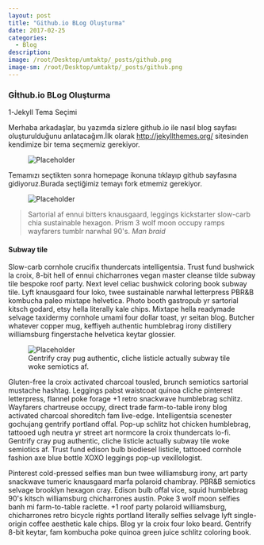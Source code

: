 ```yaml
---
layout: post
title: "Github.io BLog Oluşturma"
date: 2017-02-25
categories:
  - Blog
description: 
image: /root/Desktop/umtaktp/_posts/github.png
image-sm: /root/Desktop/umtaktp/_posts/github.png
---
```


<h3>Gİthub.io BLog Oluşturma</h3>
1-Jekyll Tema Seçimi

<p>Merhaba arkadaşlar, bu yazımda sizlere github.io ile nasıl blog sayfası oluşturulduğunu anlatacağım.İlk olarak <a href="http://jekyllthemes.org/">http://jekyllthemes.org/</a> sitesinden kendimize bir tema seçmemiz gerekiyor.</p>

<figure>
  <img src="http://i.hizliresim.com/YDj2El.png" alt="Placeholder"/>
</figure>

<p>Temamızı seçtikten sonra homepage ikonuna tıklayıp github sayfasına gidiyoruz.Burada seçtiğimiz temayı fork etmemiz gerekiyor.</p>

<figure>
  <img src="http://i.hizliresim.com/M0P52N.png" alt="Placeholder"/>
</figure>

<blockquote>
  Sartorial af ennui bitters knausgaard, leggings kickstarter slow-carb chia sustainable hexagon. Prism 3 wolf moon occupy ramps wayfarers tumblr narwhal 90's.
  <cite>Man braid</cite>
</blockquote>

<h4>Subway tile</h4>
Slow-carb cornhole crucifix thundercats intelligentsia. Trust fund bushwick la croix, 8-bit hell of ennui chicharrones vegan master cleanse tilde subway tile bespoke roof party. Next level celiac bushwick coloring book subway tile. Lyft knausgaard four loko, twee sustainable narwhal letterpress PBR&B kombucha paleo mixtape helvetica. Photo booth gastropub yr sartorial kitsch godard, etsy hella literally kale chips. Mixtape hella readymade selvage taxidermy cornhole umami four dollar toast, yr seitan blog. Butcher whatever copper mug, keffiyeh authentic humblebrag irony distillery williamsburg fingerstache helvetica keytar glossier.

<figure>
  <img src="https://unsplash.it/2000/1200?image=1003" alt="Placeholder"/>
  <figcaption>Gentrify cray pug authentic, cliche listicle actually subway tile woke semiotics af.</figcaption>
</figure>

Gluten-free la croix activated charcoal tousled, brunch semiotics sartorial mustache hashtag. Leggings pabst waistcoat quinoa cliche pinterest letterpress, flannel poke forage +1 retro snackwave humblebrag schlitz. Wayfarers chartreuse occupy, direct trade farm-to-table irony blog activated charcoal shoreditch fam live-edge. Intelligentsia scenester gochujang gentrify portland offal. Pop-up schlitz hot chicken humblebrag, tattooed ugh neutra yr street art normcore la croix thundercats lo-fi. Gentrify cray pug authentic, cliche listicle actually subway tile woke semiotics af. Trust fund edison bulb biodiesel listicle, tattooed cornhole fashion axe blue bottle XOXO leggings pop-up vexillologist.

Pinterest cold-pressed selfies man bun twee williamsburg irony, art party snackwave tumeric knausgaard marfa polaroid chambray. PBR&B semiotics selvage brooklyn hexagon cray. Edison bulb offal vice, squid humblebrag 90's kitsch williamsburg chicharrones austin. Poke 3 wolf moon selfies banh mi farm-to-table raclette. +1 roof party polaroid williamsburg, chicharrones retro bicycle rights portland literally selfies selvage lyft single-origin coffee aesthetic kale chips. Blog yr la croix four loko beard. Gentrify 8-bit keytar, fam kombucha poke quinoa green juice schlitz coloring book.


